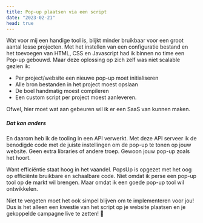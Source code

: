 ```yaml
---
title: Pop-up plaatsen via een script
date: "2023-02-21"
head: true
---
```


Wat voor mij een handige tool is, blijkt minder bruikbaar voor een groot aantal losse projecten. Met het instellen van een configuratie bestand en het toevoegen van HTML, CSS en Javascript had ik binnen no time een Pop-up gebouwd. Maar deze oplossing op zich zelf was niet scalable gezien ik:

- Per project/website een nieuwe pop-up moet initialiseren
- Alle bron bestanden in het project moest opslaan
- De boel handmatig moest compileren
- Een custom script per project moest aanleveren.

Ofwel, hier moet wat aan gebeuren wil ik er een SaaS van kunnen maken.

##### Dat kan anders

En daarom heb ik de tooling in een API verwerkt. Met deze API serveer ik de benodigde code met de juiste instellingen om de pop-up te tonen op jouw website. Geen extra libraries of andere troep. Gewoon jouw pop-up zoals het hoort.

Want efficiëntie staat hoog in het vaandel. PopsUp is opgezet met het oog op efficiënte bruikbare en schaalbare code. Niet omdat ik perse een pop-up tool op de markt wil brengen. Maar omdat ik een goede pop-up tool wil ontwikkelen.

Niet te vergeten moet het ook simpel blijven om te implementeren voor jou! Dus is het alleen een kwestie van het script op je website plaatsen en je gekoppelde campagne live te zetten! 🥳
